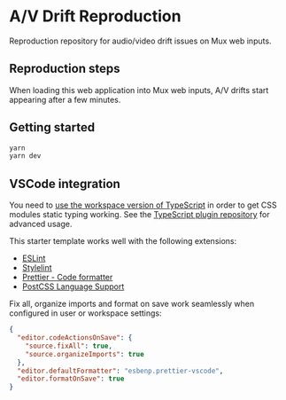 # A/V Drift Reproduction

Reproduction repository for audio/video drift issues on Mux web inputs.

## Reproduction steps

When loading this web application into Mux web inputs, A/V drifts start appearing after a few minutes.

## Getting started

```bash
yarn
yarn dev
```

## VSCode integration

You need to [use the workspace version of TypeScript](https://code.visualstudio.com/docs/typescript/typescript-compiling#_using-the-workspace-version-of-typescript) in order to get CSS modules static typing working. See the [TypeScript plugin repository](https://github.com/mrmckeb/typescript-plugin-css-modules#visual-studio-code) for advanced usage.

This starter template works well with the following extensions:

- [ESLint](https://marketplace.visualstudio.com/items?itemName=dbaeumer.vscode-eslint)
- [Stylelint](https://marketplace.visualstudio.com/items?itemName=stylelint.vscode-stylelint)
- [Prettier - Code formatter](https://marketplace.visualstudio.com/items?itemName=esbenp.prettier-vscode)
- [PostCSS Language Support](https://marketplace.visualstudio.com/items?itemName=csstools.postcss)

Fix all, organize imports and format on save work seamlessly when configured in user or workspace settings:

```json
{
  "editor.codeActionsOnSave": {
    "source.fixAll": true,
    "source.organizeImports": true
  },
  "editor.defaultFormatter": "esbenp.prettier-vscode",
  "editor.formatOnSave": true
}
```
